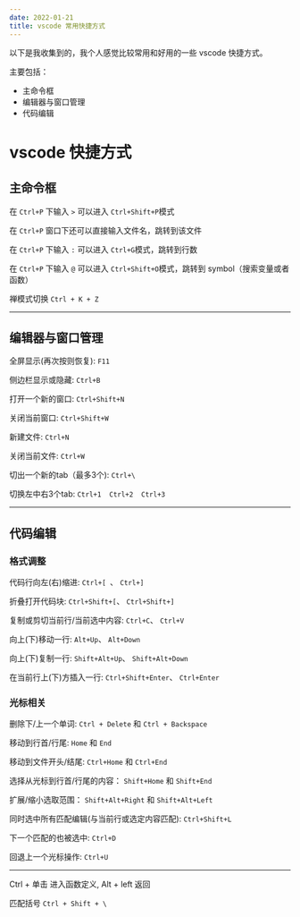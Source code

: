 ```yaml
---
date: 2022-01-21
title: vscode 常用快捷方式
---
```


以下是我收集到的，我个人感觉比较常用和好用的一些 vscode 快捷方式。

主要包括：

- 主命令框
- 编辑器与窗口管理
- 代码编辑

<!-- more -->

# vscode 快捷方式

## 主命令框

在 `Ctrl+P` 下输入 `>` 可以进入 `Ctrl+Shift+P`模式

在 `Ctrl+P` 窗口下还可以直接输入文件名，跳转到该文件

在 `Ctrl+P` 下输入 `:` 可以进入 `Ctrl+G`模式，跳转到行数

在 `Ctrl+P` 下输入 `@` 可以进入 `Ctrl+Shift+O`模式，跳转到 symbol（搜索变量或者函数）

禅模式切换 `Ctrl + K + Z`

-------

## 编辑器与窗口管理

全屏显示(再次按则恢复): `F11`

侧边栏显示或隐藏: `Ctrl+B`

打开一个新的窗口: `Ctrl+Shift+N`

关闭当前窗口: `Ctrl+Shift+W`

新建文件: `Ctrl+N`

关闭当前文件: `Ctrl+W`

切出一个新的tab（最多3个): `Ctrl+\`

切换左中右3个tab: `Ctrl+1  Ctrl+2  Ctrl+3`

------------------

## 代码编辑

### 格式调整

代码行向左(右)缩进: `Ctrl+[ `、 `Ctrl+]`

折叠打开代码块: `Ctrl+Shift+[`、 `Ctrl+Shift+]`

复制或剪切当前行/当前选中内容: `Ctrl+C`、 `Ctrl+V`

向上(下)移动一行: `Alt+Up`、 `Alt+Down`

向上(下)复制一行: `Shift+Alt+Up`、 `Shift+Alt+Down`

在当前行上(下)方插入一行: `Ctrl+Shift+Enter`、 `Ctrl+Enter`

### 光标相关

删除下/上一个单词: `Ctrl + Delete` 和 `Ctrl + Backspace`

移动到行首/行尾: `Home` 和 `End`

移动到文件开头/结尾: `Ctrl+Home` 和 `Ctrl+End`

选择从光标到行首/行尾的内容： `Shift+Home` 和 `Shift+End`

扩展/缩小选取范围： `Shift+Alt+Right` 和 `Shift+Alt+Left`

同时选中所有匹配编辑(与当前行或选定内容匹配): `Ctrl+Shift+L`

下一个匹配的也被选中: `Ctrl+D`

回退上一个光标操作: `Ctrl+U`

-----------------------

Ctrl + 单击 进入函数定义, Alt + left 返回

匹配括号 `Ctrl + Shift + \`



